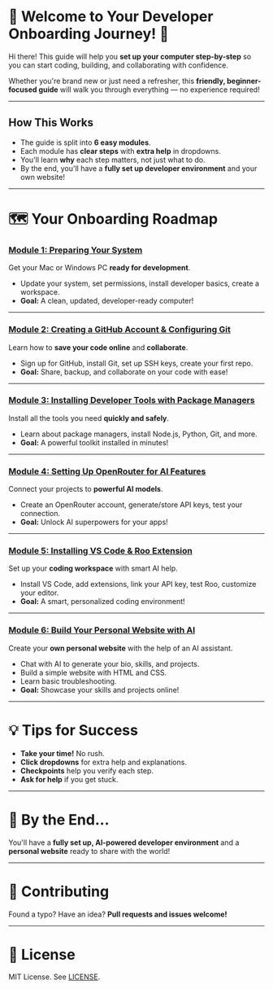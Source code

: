 # 🎉 Welcome to Your Developer Onboarding Journey! 🚀

Hi there! This guide will help you **set up your computer step-by-step** so you can start coding, building, and collaborating with confidence.

Whether you're brand new or just need a refresher, this **friendly, beginner-focused guide** will walk you through everything — no experience required!

---

## How This Works

- The guide is split into **6 easy modules**.
- Each module has **clear steps** with **extra help** in dropdowns.
- You'll learn **why** each step matters, not just what to do.
- By the end, you'll have a **fully set up developer environment** and your own website!

---

# 🗺️ Your Onboarding Roadmap

### **[Module 1: Preparing Your System](module1_preparation.md)**

Get your Mac or Windows PC **ready for development**.

- Update your system, set permissions, install developer basics, create a workspace.
- **Goal:** A clean, updated, developer-ready computer!

---

### **[Module 2: Creating a GitHub Account & Configuring Git](module2_github.md)**

Learn how to **save your code online** and **collaborate**.

- Sign up for GitHub, install Git, set up SSH keys, create your first repo.
- **Goal:** Share, backup, and collaborate on your code with ease!

---

### **[Module 3: Installing Developer Tools with Package Managers](module3_package_managers.md)**

Install all the tools you need **quickly and safely**.

- Learn about package managers, install Node.js, Python, Git, and more.
- **Goal:** A powerful toolkit installed in minutes!

---

### **[Module 4: Setting Up OpenRouter for AI Features](module4_openrouter.md)**

Connect your projects to **powerful AI models**.

- Create an OpenRouter account, generate/store API keys, test your connection.
- **Goal:** Unlock AI superpowers for your apps!

---

### **[Module 5: Installing VS Code & Roo Extension](module5_vscode_roo.md)**

Set up your **coding workspace** with smart AI help.

- Install VS Code, add extensions, link your API key, test Roo, customize your editor.
- **Goal:** A smart, personalized coding environment!

---

### **[Module 6: Build Your Personal Website with AI](module6_personal_website.md)**

Create your **own personal website** with the help of an AI assistant.

- Chat with AI to generate your bio, skills, and projects.
- Build a simple website with HTML and CSS.
- Learn basic troubleshooting.
- **Goal:** Showcase your skills and projects online!

---

# 💡 Tips for Success

- **Take your time!** No rush.
- **Click dropdowns** for extra help and explanations.
- **Checkpoints** help you verify each step.
- **Ask for help** if you get stuck.

---

# 🎉 By the End...

You'll have a **fully set up, AI-powered developer environment** and a **personal website** ready to share with the world!

---

# 🤝 Contributing

Found a typo? Have an idea? **Pull requests and issues welcome!**

---

# 📄 License

MIT License. See [LICENSE](LICENSE).